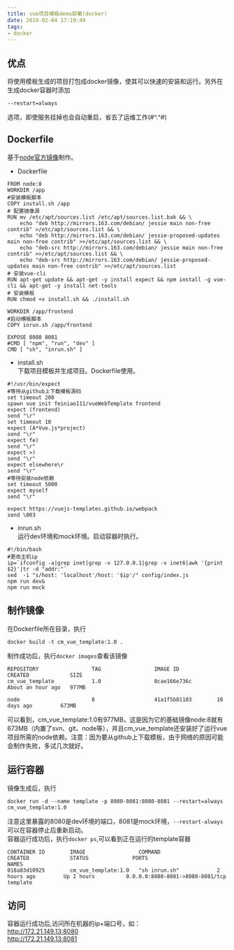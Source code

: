 ```yaml
---
title: vue项目模板demo部署(docker)
date: 2019-02-04 17:19:49
tags:
- docker
---
```

## 优点
将使用模板生成的项目打包成docker镜像，使其可以快速的安装和运行。另外在生成docker容器时添加
```
--restart=always
```
选项，即使服务挂掉也会自动重启，省去了运维工作(#\^.^#)

## Dockerfile
基于[node官方镜像](https://hub.docker.com/_/node/)制作。

- Dockerfile
```
FROM node:8
WORKDIR /app
#安装模板脚本
COPY install.sh /app
# 配置镜像源
RUN mv /etc/apt/sources.list /etc/apt/sources.list.bak && \
    echo "deb http://mirrors.163.com/debian/ jessie main non-free contrib" >/etc/apt/sources.list && \
    echo "deb http://mirrors.163.com/debian/ jessie-proposed-updates main non-free contrib" >>/etc/apt/sources.list && \
    echo "deb-src http://mirrors.163.com/debian/ jessie main non-free contrib" >>/etc/apt/sources.list && \
    echo "deb-src http://mirrors.163.com/debian/ jessie-proposed-updates main non-free contrib" >>/etc/apt/sources.list
# 安装vue-cli
RUN apt-get update && apt-get -y install expect && npm install -g vue-cli && apt-get -y install net-tools
# 安装模板
RUN chmod +x install.sh && ./install.sh

WORKDIR /app/frontend
#启动模板脚本
COPY inrun.sh /app/frontend

EXPOSE 8080 8081
#CMD [ "npm", "run", "dev" ]
CMD [ "sh", "inrun.sh" ]
```

- install.sh  
下载项目模板并生成项目。Dockerfile使用。
```
#!/usr/bin/expect
#等待从github上下载模板源码
set timeout 200
spawn vue init feiniao111/vueWebTemplate frontend
expect (frontend)
send "\r"
set timeout 10
expect (A*Vue.js*project)
send "\r"
expect fe)
send "\r"
expect >)
send "\r"
expect elsewhere\r
send "\r"
#等待安装node依赖
set timeout 5000
expect myself
send "\r"

expect https://vuejs-templates.github.io/webpack
send \003

```
- inrun.sh  
运行dev环境和mock环境。启动容器时执行。
```
#!/bin/bash
#更改主机ip
ip=`ifconfig -a|grep inet|grep -v 127.0.0.1|grep -v inet6|awk '{print $2}'|tr -d "addr:"`
sed  -i "s/host: 'localhost'/host: '$ip'/" config/index.js
npm run dev&
npm run mock
```

## 制作镜像
在Dockerfile所在目录，执行
```
docker build -t cm_vue_template:1.0 .
```
制作成功后，执行`docker images`查看该镜像
```
REPOSITORY                 TAG                 IMAGE ID            CREATED             SIZE
cm_vue_template            1.0                 0cae166e736c        About an hour ago   977MB

node                       8                   41a1f5b81103        10 days ago         673MB
```
可以看到，cm_vue_template:1.0有977MB，这是因为它的基础镜像node:8就有673MB（内置了svn、git、node等），并且cm_vue_template还安装好了运行vue项目所需的node依赖。注意：因为要从github上下载模板，由于网络的原因可能会制作失败，多试几次就好。

## 运行容器
镜像生成后，执行
```
docker run -d --name template -p 8080-8081:8080-8081 --restart=always cm_vue_template:1.0
```
注意这里暴露的8080是dev环境的端口，8081是mock环境，`--restart-always`可以在容器停止后重新启动。  
容器运行成功后，执行`docker ps`,可以看到正在运行的template容器
```
CONTAINER ID        IMAGE                 COMMAND                  CREATED             STATUS              PORTS                                                                  NAMES
018a83d10925        cm_vue_template:1.0   "sh inrun.sh"            2 hours ago         Up 2 hours          0.0.0.0:8080-8081->8080-8081/tcp                                       template

```

## 访问
容器运行成功后,访问所在机器的ip+端口号，如：  
http://172.21.149.13:8080  
http://172.21.149.13:8081